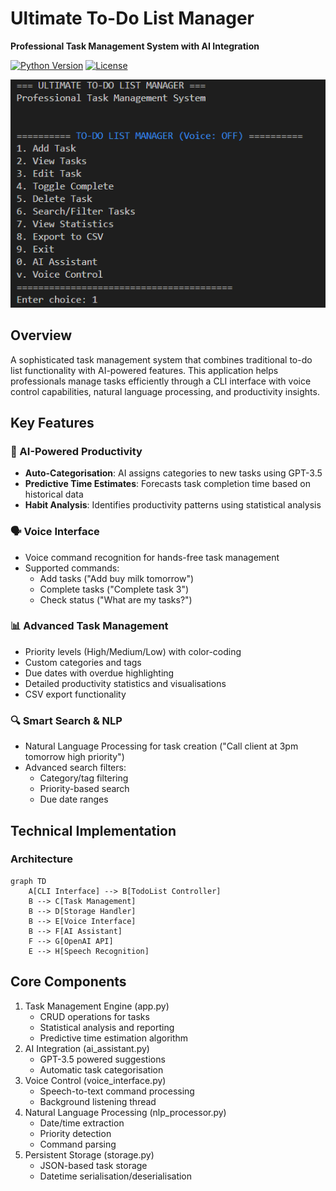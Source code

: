 # Ultimate To-Do List Manager

**Professional Task Management System with AI Integration**

[![Python Version](https://img.shields.io/badge/Python-3.8%2B-blue)](https://python.org)
[![License](https://img.shields.io/badge/License-MIT-green)](LICENSE)

![ToDo CLI Screenshot](todopic.PNG) 

## Overview
A sophisticated task management system that combines traditional to-do list functionality with AI-powered features. This application helps professionals manage tasks efficiently through a CLI interface with voice control capabilities, natural language processing, and productivity insights.

## Key Features

### 🧠 AI-Powered Productivity
- **Auto-Categorisation**: AI assigns categories to new tasks using GPT-3.5
- **Predictive Time Estimates**: Forecasts task completion time based on historical data
- **Habit Analysis**: Identifies productivity patterns using statistical analysis

### 🗣️ Voice Interface
- Voice command recognition for hands-free task management
- Supported commands: 
  - Add tasks ("Add buy milk tomorrow")
  - Complete tasks ("Complete task 3")
  - Check status ("What are my tasks?")

### 📊 Advanced Task Management
- Priority levels (High/Medium/Low) with color-coding
- Custom categories and tags
- Due dates with overdue highlighting
- Detailed productivity statistics and visualisations
- CSV export functionality

### 🔍 Smart Search & NLP
- Natural Language Processing for task creation ("Call client at 3pm tomorrow high priority")
- Advanced search filters:
  - Category/tag filtering
  - Priority-based search
  - Due date ranges

## Technical Implementation

### Architecture
```mermaid
graph TD
    A[CLI Interface] --> B[TodoList Controller]
    B --> C[Task Management]
    B --> D[Storage Handler]
    B --> E[Voice Interface]
    B --> F[AI Assistant]
    F --> G[OpenAI API]
    E --> H[Speech Recognition]
```

## Core Components

1. Task Management Engine (app.py)
    - CRUD operations for tasks
    - Statistical analysis and reporting
    - Predictive time estimation algorithm
2. AI Integration (ai_assistant.py)
    - GPT-3.5 powered suggestions
    - Automatic task categorisation
3. Voice Control (voice_interface.py)
    - Speech-to-text command processing
    - Background listening thread
4. Natural Language Processing (nlp_processor.py)
    - Date/time extraction
    - Priority detection
    - Command parsing
5. Persistent Storage (storage.py)
    - JSON-based task storage
    - Datetime serialisation/deserialisation
